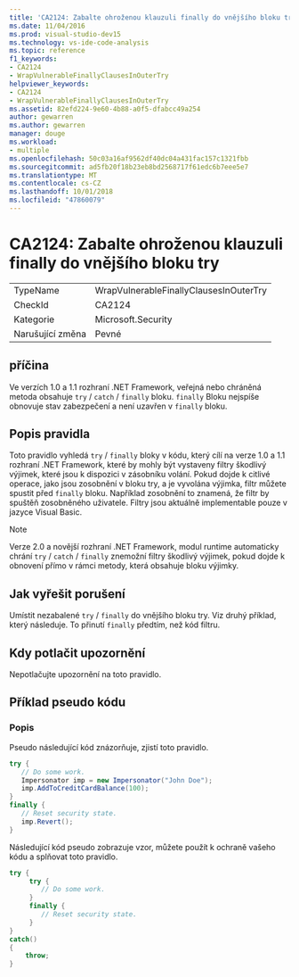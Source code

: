 ```yaml
---
title: 'CA2124: Zabalte ohroženou klauzuli finally do vnějšího bloku try'
ms.date: 11/04/2016
ms.prod: visual-studio-dev15
ms.technology: vs-ide-code-analysis
ms.topic: reference
f1_keywords:
- CA2124
- WrapVulnerableFinallyClausesInOuterTry
helpviewer_keywords:
- CA2124
- WrapVulnerableFinallyClausesInOuterTry
ms.assetid: 82efd224-9e60-4b88-a0f5-dfabcc49a254
author: gewarren
ms.author: gewarren
manager: douge
ms.workload:
- multiple
ms.openlocfilehash: 50c03a16af9562df40dc04a431fac157c1321fbb
ms.sourcegitcommit: ad5fb20f18b23eb8bd2568717f61edc6b7eee5e7
ms.translationtype: MT
ms.contentlocale: cs-CZ
ms.lasthandoff: 10/01/2018
ms.locfileid: "47860079"
---
```

# <a name="ca2124-wrap-vulnerable-finally-clauses-in-outer-try"></a>CA2124: Zabalte ohroženou klauzuli finally do vnějšího bloku try

|||
|-|-|
|TypeName|WrapVulnerableFinallyClausesInOuterTry|
|CheckId|CA2124|
|Kategorie|Microsoft.Security|
|Narušující změna|Pevné|

## <a name="cause"></a>příčina
 Ve verzích 1.0 a 1.1 rozhraní .NET Framework, veřejná nebo chráněná metoda obsahuje `try` / `catch` / `finally` bloku. `finally` Bloku nejspíše obnovuje stav zabezpečení a není uzavřen v `finally` bloku.

## <a name="rule-description"></a>Popis pravidla
 Toto pravidlo vyhledá `try` / `finally` bloky v kódu, který cílí na verze 1.0 a 1.1 rozhraní .NET Framework, které by mohly být vystaveny filtry škodlivý výjimek, které jsou k dispozici v zásobníku volání. Pokud dojde k citlivé operace, jako jsou zosobnění v bloku try, a je vyvolána výjimka, filtr můžete spustit před `finally` bloku. Například zosobnění to znamená, že filtr by spuštěň zosobněného uživatele. Filtry jsou aktuálně implementable pouze v jazyce Visual Basic.

> [!NOTE]
> Verze 2.0 a novější rozhraní .NET Framework, modul runtime automaticky chrání `try` / `catch` /  `finally` znemožní filtry škodlivý výjimek, pokud dojde k obnovení přímo v rámci metody, která obsahuje bloku výjimky.

## <a name="how-to-fix-violations"></a>Jak vyřešit porušení
 Umístit nezabalené `try` / `finally` do vnějšího bloku try. Viz druhý příklad, který následuje. To přinutí `finally` předtím, než kód filtru.

## <a name="when-to-suppress-warnings"></a>Kdy potlačit upozornění
 Nepotlačujte upozornění na toto pravidlo.

## <a name="pseudo-code-example"></a>Příklad pseudo kódu

### <a name="description"></a>Popis

Pseudo následující kód znázorňuje, zjistí toto pravidlo.

```csharp
try {
   // Do some work.
   Impersonator imp = new Impersonator("John Doe");
   imp.AddToCreditCardBalance(100);
}
finally {
   // Reset security state.
   imp.Revert();
}
```

Následující kód pseudo zobrazuje vzor, můžete použít k ochraně vašeho kódu a splňovat toto pravidlo.

```csharp
try {
     try {
        // Do some work.
     }
     finally {
        // Reset security state.
     }
}
catch()
{
    throw;
}
```